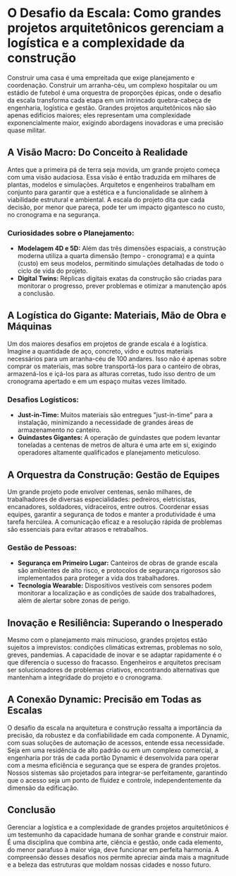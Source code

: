 # O Desafio da Escala: Como grandes projetos arquitetônicos gerenciam a logística e a complexidade da construção

Construir uma casa é uma empreitada que exige planejamento e coordenação. Construir um arranha-céu, um complexo hospitalar ou um estádio de futebol é uma orquestra de proporções épicas, onde o desafio da escala transforma cada etapa em um intrincado quebra-cabeça de engenharia, logística e gestão. Grandes projetos arquitetônicos não são apenas edifícios maiores; eles representam uma complexidade exponencialmente maior, exigindo abordagens inovadoras e uma precisão quase militar.

## A Visão Macro: Do Conceito à Realidade

Antes que a primeira pá de terra seja movida, um grande projeto começa com uma visão audaciosa. Essa visão é então traduzida em milhares de plantas, modelos e simulações. Arquitetos e engenheiros trabalham em conjunto para garantir que a estética e a funcionalidade se alinhem à viabilidade estrutural e ambiental. A escala do projeto dita que cada decisão, por menor que pareça, pode ter um impacto gigantesco no custo, no cronograma e na segurança.

### Curiosidades sobre o Planejamento:

*   **Modelagem 4D e 5D:** Além das três dimensões espaciais, a construção moderna utiliza a quarta dimensão (tempo - cronograma) e a quinta (custo) em seus modelos, permitindo simulações detalhadas de todo o ciclo de vida do projeto.
*   **Digital Twins:** Réplicas digitais exatas da construção são criadas para monitorar o progresso, prever problemas e otimizar a manutenção após a conclusão.

## A Logística do Gigante: Materiais, Mão de Obra e Máquinas

Um dos maiores desafios em projetos de grande escala é a logística. Imagine a quantidade de aço, concreto, vidro e outros materiais necessários para um arranha-céu de 100 andares. Isso não é apenas sobre comprar os materiais, mas sobre transportá-los para o canteiro de obras, armazená-los e içá-los para as alturas corretas, tudo isso dentro de um cronograma apertado e em um espaço muitas vezes limitado.

### Desafios Logísticos:

*   **Just-in-Time:** Muitos materiais são entregues "just-in-time" para a instalação, minimizando a necessidade de grandes áreas de armazenamento no canteiro.
*   **Guindastes Gigantes:** A operação de guindastes que podem levantar toneladas a centenas de metros de altura é uma arte em si, exigindo operadores altamente qualificados e planejamento meticuloso.

## A Orquestra da Construção: Gestão de Equipes

Um grande projeto pode envolver centenas, senão milhares, de trabalhadores de diversas especialidades: pedreiros, eletricistas, encanadores, soldadores, vidraceiros, entre outros. Coordenar essas equipes, garantir a segurança de todos e manter a produtividade é uma tarefa hercúlea. A comunicação eficaz e a resolução rápida de problemas são essenciais para evitar atrasos e retrabalhos.

### Gestão de Pessoas:

*   **Segurança em Primeiro Lugar:** Canteiros de obras de grande escala são ambientes de alto risco, e protocolos de segurança rigorosos são implementados para proteger a vida dos trabalhadores.
*   **Tecnologia Wearable:** Dispositivos vestíveis com sensores podem monitorar a localização e as condições de saúde dos trabalhadores, além de alertar sobre zonas de perigo.

## Inovação e Resiliência: Superando o Inesperado

Mesmo com o planejamento mais minucioso, grandes projetos estão sujeitos a imprevistos: condições climáticas extremas, problemas no solo, greves, pandemias. A capacidade de inovar e se adaptar rapidamente é o que diferencia o sucesso do fracasso. Engenheiros e arquitetos precisam ser solucionadores de problemas criativos, encontrando alternativas que mantenham a integridade do projeto e o cronograma.

## A Conexão Dynamic: Precisão em Todas as Escalas

O desafio da escala na arquitetura e construção ressalta a importância da precisão, da robustez e da confiabilidade em cada componente. A Dynamic, com suas soluções de automação de acessos, entende essa necessidade. Seja em uma residência de alto padrão ou em um complexo comercial, a engenharia por trás de cada portão Dynamic é desenvolvida para operar com a mesma eficiência e segurança que se espera de grandes projetos. Nossos sistemas são projetados para integrar-se perfeitamente, garantindo que o acesso seja um ponto de fluidez e controle, independentemente da dimensão da edificação.

## Conclusão

Gerenciar a logística e a complexidade de grandes projetos arquitetônicos é um testemunho da capacidade humana de sonhar grande e construir maior. É uma disciplina que combina arte, ciência e gestão, onde cada elemento, do menor parafuso à maior viga, deve funcionar em perfeita harmonia. A compreensão desses desafios nos permite apreciar ainda mais a magnitude e a beleza das estruturas que moldam nossas cidades e nosso futuro.
